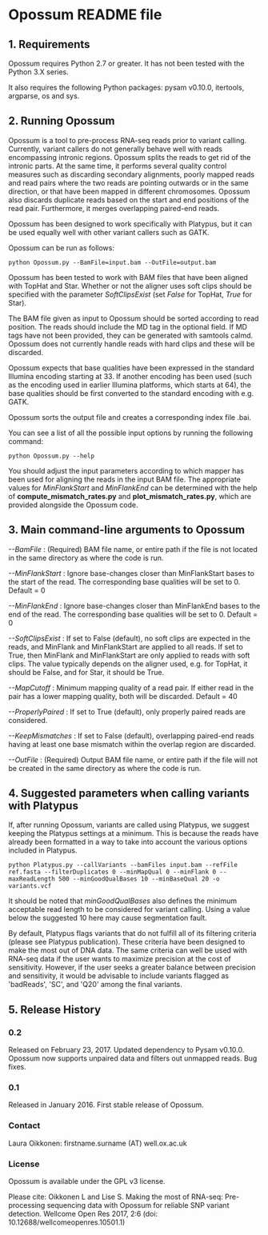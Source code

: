 # Opossum README file


## 1. Requirements


Opossum requires Python 2.7 or greater. It has not been tested with the Python 3.X series.

It also requires the following Python packages: pysam v0.10.0, itertools, argparse, os and sys. 



## 2. Running Opossum


Opossum is a tool to pre-process RNA-seq reads prior to variant calling. Currently, variant callers do not generally behave well with reads encompassing intronic regions. Opossum splits the reads to get rid of the intronic parts. At the same time, it performs several quality control measures such as discarding secondary alignments, poorly mapped reads and read pairs where the two reads are pointing outwards or in the same direction, or that have been mapped in different chromosomes. Opossum also discards duplicate reads based on the start and end positions of the read pair. Furthermore, it merges overlapping paired-end reads.

Opossum has been designed to work specifically with Platypus, but it can be used equally well with other variant callers such as GATK.


Opossum can be run as follows:

    python Opossum.py --BamFile=input.bam --OutFile=output.bam

Opossum has been tested to work with BAM files that have been aligned with TopHat and Star. Whether or not the aligner uses soft clips should be specified with the parameter *SoftClipsExist* (set *False* for TopHat, *True* for Star).

The BAM file given as input to Opossum should be sorted according to read position. The reads should include the MD tag in the optional field. If MD tags have not been provided, they can be generated with samtools calmd. Opossum does not currently handle reads with hard clips and these will be discarded.

Opossum expects that base qualities have been expressed in the standard Illumina encoding starting at 33. If another encoding has been used (such as the encoding used in earlier Illumina platforms, which starts at 64), the base qualities should be first converted to the standard encoding with e.g. GATK.

Opossum sorts the output file and creates a corresponding index file .bai.


You can see a list of all the possible input options by running the following command:

    python Opossum.py --help

You should adjust the input parameters according to which mapper has been used for aligning the reads in the input BAM file. The appropriate values for *MinFlankStart* and *MinFlankEnd* can be determined with the help of **compute_mismatch_rates.py** and **plot_mismatch_rates.py**, which are provided alongside the Opossum code.



## 3. Main command-line arguments to Opossum


*--BamFile* : (Required) BAM file name, or entire path if the file is not located in the same directory as where the code is run.

*--MinFlankStart* : Ignore base-changes closer than MinFlankStart bases to the start of the read. The corresponding base qualities will be set to 0. Default = 0

*--MinFlankEnd* : Ignore base-changes closer than MinFlankEnd bases to the end of the read. The corresponding base qualities will be set to 0. Default = 0

*--SoftClipsExist* : If set to False (default), no soft clips are expected in the reads, and MinFlank and MinFlankStart are applied to all reads. If set to True, then MinFlank and MinFlankStart are only applied to reads with soft clips. The value typically depends on the aligner used, e.g. for TopHat, it should be False, and for Star, it should be True.

*--MapCutoff* : Minimum mapping quality of a read pair. If either read in the pair has a lower mapping quality, both will be discarded. Default = 40

*--ProperlyPaired* : If set to True (default), only properly paired reads are considered.

*--KeepMismatches* : If set to False (default), overlapping paired-end reads having at least one base mismatch within the overlap region are discarded.

*--OutFile* : (Required) Output BAM file name, or entire path if the file will not be created in the same directory as where the code is run.



## 4. Suggested parameters when calling variants with Platypus


If, after running Opossum, variants are called using Platypus, we suggest keeping the Platypus settings at a minimum. This is because the reads have already been formatted in a way to take into account the various options included in Platypus.

    python Platypus.py --callVariants --bamFiles input.bam --refFile ref.fasta --filterDuplicates 0 --minMapQual 0 --minFlank 0 --maxReadLength 500 --minGoodQualBases 10 --minBaseQual 20 -o variants.vcf

It should be noted that *minGoodQualBases* also defines the minimum acceptable read length to be considered for variant calling. Using a value below the suggested 10 here may cause segmentation fault.

By default, Platypus flags variants that do not fulfill all of its filtering criteria (please see Platypus publication). These criteria have been designed to make the most out of DNA data. The same criteria can well be used with RNA-seq data if the user wants to maximize precision at the cost of sensitivity. However, if the user seeks a greater balance between precision and sensitivity, it would be advisable to include variants flagged as 'badReads', 'SC', and 'Q20' among the final variants.


## 5. Release History


### 0.2

Released on February 23, 2017. Updated dependency to Pysam v0.10.0. Opossum now supports unpaired data and filters out unmapped reads. Bug fixes.

### 0.1


Released in January 2016. First stable release of Opossum.



### Contact

Laura Oikkonen: firstname.surname (AT) well.ox.ac.uk


### License

Opossum is available under the GPL v3 license.


Please cite: Oikkonen L and Lise S. Making the most of RNA-seq: Pre-processing sequencing data with Opossum for reliable SNP variant detection. Wellcome Open Res 2017, 2:6 (doi: 10.12688/wellcomeopenres.10501.1) 
